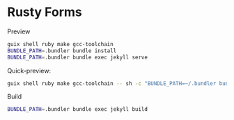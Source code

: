 # Rusty Forms

Preview

```bash
guix shell ruby make gcc-toolchain
BUNDLE_PATH=.bundler bundle install
BUNDLE_PATH=.bundler bundle exec jekyll serve
```

Quick-preview:

```bash
guix shell ruby make gcc-toolchain -- sh -c "BUNDLE_PATH=~/.bundler bundle exec jekyll serve"
```

Build

```bash
BUNDLE_PATH=.bundler bundle exec jekyll build
```